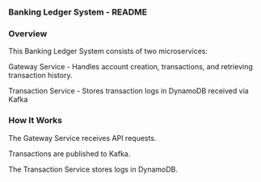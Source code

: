 ### Banking Ledger System - README

### Overview

This Banking Ledger System consists of two microservices:

Gateway Service - Handles account creation, transactions, and retrieving transaction history.

Transaction Service - Stores transaction logs in DynamoDB received via Kafka

### How It Works

The Gateway Service receives API requests.

Transactions are published to Kafka.

The Transaction Service stores logs in DynamoDB.
